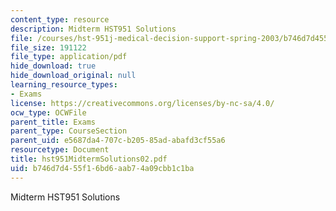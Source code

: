 ```yaml
---
content_type: resource
description: Midterm HST951 Solutions
file: /courses/hst-951j-medical-decision-support-spring-2003/b746d7d455f16bd6aab74a09cbb1c1ba_hst951MidtermSolutions02.pdf
file_size: 191122
file_type: application/pdf
hide_download: true
hide_download_original: null
learning_resource_types:
- Exams
license: https://creativecommons.org/licenses/by-nc-sa/4.0/
ocw_type: OCWFile
parent_title: Exams
parent_type: CourseSection
parent_uid: e5687da4-707c-b205-85ad-abafd3cf55a6
resourcetype: Document
title: hst951MidtermSolutions02.pdf
uid: b746d7d4-55f1-6bd6-aab7-4a09cbb1c1ba
---
```

Midterm HST951 Solutions